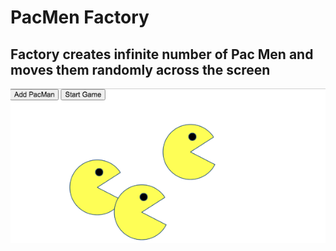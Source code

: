 # PacMen Factory
## Factory creates infinite number of Pac Men and moves them randomly across the screen
<img src="images/PacMen.png" alt="Pac Men Factory">
